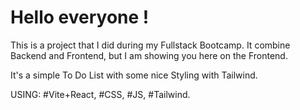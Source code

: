 # Hello everyone !

This is a project that I did during my Fullstack Bootcamp.
It combine Backend and Frontend, but I am showing you here on the Frontend.

It's a simple To Do List with some nice Styling with Tailwind.

USING: #Vite+React, #CSS, #JS, #Tailwind.
